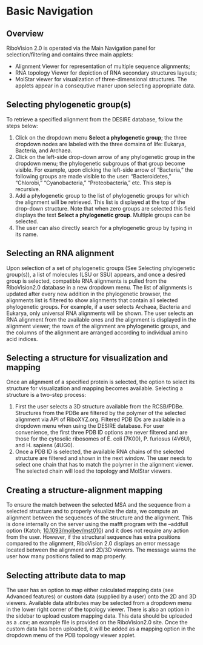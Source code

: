 # Basic Navigation 

## Overview
RiboVision 2.0 is operated via the Main Navigation panel for selection/filtering and contains three main applets:
- Alignment Viewer for representation of multiple sequence alignments; 
- RNA topology Viewer for depiction of RNA secondary structures layouts; 
- MolStar viewer for visualization of three-dimensional structures. 
The applets appear in a consequtive maner upon selecting appropriate data.

## Selecting phylogenetic group(s) 
To retrieve a specified alignment from the DESIRE database, follow the steps below: 

1. Click on the dropdown menu **Select a phylogenetic group**; the three dropdown nodes are labeled with the three domains of life: Eukarya, Bacteria, and Archaea.
2. Click on the left-side drop-down arrow of any phylogenetic group in the dropdown menu; the phylogenetic subgroups of that group become visible. For example, upon clicking the left-side arrow of “Bacteria,” the following groups are made visible to the user: “Bacteroidetes,” “Chlorobi,” “Cyanobacteria,” “Proteobacteria,” etc. This step is recursive.
3. Add a phylogenetic group to the list of phylogenetic groups for which the alignment will be retrieved. This list is displayed at the top of the drop-down structure. Note that when zero groups are selected this field displays the text **Select a phylogenetic group**. Multiple groups can be selected.
4. The user can also directly search for a phylogenetic group by typing in its name.

## Selecting an RNA alignment
Upon selection of a set of phylogenetic groups (See Selecting phylogenetic group(s)), a list of molecules (LSU or SSU) appears, and once a desired group is selected, compatible RNA alignments is pulled from the RiboVision2.0 database in a new dropdown menu. The list of alignments is updated after every new addition in the phylogenetic browser, the alignments list is filtered to show alignments that contain all selected phylogenetic groups. For example, if a user selects Archaea, Bacteria and Eukarya, only universal RNA alignments will be shown. The user selects an RNA alignment from the available ones and the alignment is displayed in the alignment viewer; the rows of the alignment are phylogenetic groups, and the columns of the alignment are arranged according to individual amino acid indices.

## Selecting a structure for visualization and mapping
Once an alignment of a specified protein is selected, the option to select its structure for visualization and mapping becomes available. Selecting a structure is a two-step process:

1. First the user selects a 3D structure available from the RCSB/PDBe. Structures from the PDBe are filtered by the polymer of the selected alignment via API of RiboXYZ.org. Filtered PDB IDs are available in a dropdown menu when using the DESIRE database. For user convenience, the first three PDB ID options are never filtered and are those for the cytosolic ribosomes of E. coli (7K00), P. furiosus (4V6U), and H. sapiens (4UG0). 
2. Once a PDB ID is selected, the available RNA chains of the selected structure are filtered and shown in the next window. The user needs to select one chain that has to match the polymer in the alignment viewer. The selected chain will load the topology and MolStar viewers. 

## Creating a structure-alignment mapping
To ensure the match between the selected MSA and the sequence from a selected structure and to properly visualize the data, we compute an alignment between the sequences of the structure and the alignment. This is done internally on the server using the mafft program with the –addfull option (Katoh; [10.1093/molbev/mst010](https://doi.org/10.1093/molbev/mst010)) and it does not require any action from the user. However, if the structural sequence has extra positions compared to the alignment, RiboVision 2.0 displays an error message located between the alignment and 2D/3D viewers. The message warns the user how many positions failed to map properly.

## Selecting attribute data to map
The user has an option to map either calculated mapping data (see Advanced features) or custom data (supplied by a user) onto the 2D and 3D viewers. Available data attributes may be selected from a dropdown menu in the lower right corner of the topology viewer. There is also an option in the sidebar to upload custom mapping data. This data should be uploaded as a .csv; an example file is provided on the RiboVision2.0 site. Once the custom data has been uploaded, it will be added as a mapping option in the dropdown menu of the PDB topology viewer applet. 
